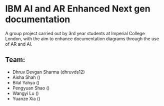 # IBM AI and AR Enhanced Next gen documentation 
A group project carried out by 3rd year students at Imperial College London, with the aim to enhance documentation diagrams through the use of AR and AI.

## Team:
* Dhruv Devgan Sharma (dhruvds12)
* Aisha Shah ()
* Bilal Yahya ()
* Pengyuan Shao ()
* Wangyi Lu ()
* Yuanze Xia ()

